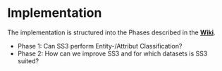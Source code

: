 # Implementation
The implementation is structured into the Phases described in the **[Wiki](https://gitlab.lrz.de/nlp-lab-course-ss2020/opinion-mining/opinion-lab-group-1.5/-/wikis/Home)**.

- Phase 1: Can SS3 perform Entity-/Attribut Classification?
- Phase 2: How can we improve SS3 and for which datasets is SS3 suited?